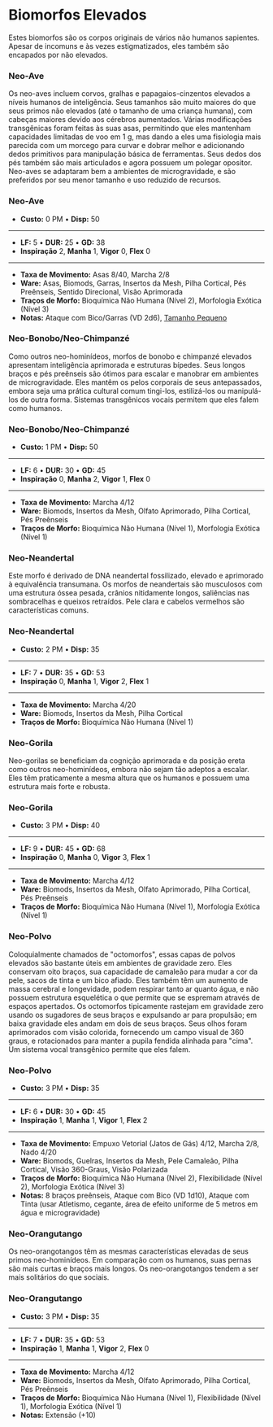 # Biomorfos Elevados

Estes biomorfos são os corpos originais de vários não humanos sapientes. Apesar de incomuns e às vezes estigmatizados, eles também são encapados por não elevados.

<!-- CLEANED /blockquote -->

### Neo-Ave

Os neo-aves incluem corvos, gralhas e papagaios-cinzentos elevados a níveis humanos de inteligência. Seus tamanhos são muito maiores do que seus primos não elevados (até o tamanho de uma criança humana), com cabeças maiores devido aos cérebros aumentados. Várias modificações transgênicas foram feitas às suas asas, permitindo que eles mantenham capacidades limitadas de voo em 1&nbsp;g, mas dando a eles uma fisiologia mais parecida com um morcego para curvar e dobrar melhor e adicionando dedos primitivos para manipulação básica de ferramentas. Seus dedos dos pés também são mais articulados e agora possuem um polegar opositor. Neo-aves se adaptaram bem a ambientes de microgravidade, e são preferidos por seu menor tamanho e uso reduzido de recursos.

<!-- CLEANED blockquote class="indent stat-list" -->

### Neo-Ave

- **Custo:** 0&nbsp;PM • **Disp:** 50

---

- **LF:** 5 • **DUR:** 25 • **GD:** 38
- **Inspiração** 2, **Manha** 1, **Vigor** 0, **Flex** 0

---

- **Taxa de Movimento:** Asas 8/40, Marcha 2/8
- **Ware:** Asas, Biomods, Garras, Insertos da Mesh, Pilha Cortical, Pés Preênseis, Sentido Direcional, Visão Aprimorada
- **Traços de Morfo:** Bioquímica Não Humana (Nível 2), Morfologia Exótica (Nível 3)
- **Notas:** Ataque com Bico/Garras (VD 2d6), [Tamanho Pequeno](../12/21-other-action-factors.md#small-size)

<!-- CLEANED /blockquote -->

### Neo-Bonobo/Neo-Chimpanzé

Como outros neo-hominídeos, morfos de bonobo e chimpanzé elevados apresentam inteligência aprimorada e estruturas bípedes. Seus longos braços e pés preênseis são ótimos para escalar e manobrar em ambientes de microgravidade. Eles mantêm os pelos corporais de seus antepassados, embora seja uma prática cultural comum tingi-los, estilizá-los ou manipulá-los de outra forma. Sistemas transgênicos vocais permitem que eles falem como humanos.

<!-- CLEANED blockquote class="indent stat-list" -->

### Neo-Bonobo/Neo-Chimpanzé

- **Custo:** 1&nbsp;PM • **Disp:** 50

---

- **LF:** 6 • **DUR:** 30 • **GD:** 45
- **Inspiração** 0, **Manha** 2, **Vigor** 1, **Flex** 0

---

- **Taxa de Movimento:** Marcha 4/12
- **Ware:** Biomods, Insertos da Mesh, Olfato Aprimorado, Pilha Cortical, Pés Preênseis
- **Traços de Morfo:** Bioquímica Não Humana (Nível 1), Morfologia Exótica (Nível 1)

<!-- CLEANED /blockquote -->

### Neo-Neandertal

Este morfo é derivado de DNA neandertal fossilizado, elevado e aprimorado à equivalência transumana. Os morfos de neandertais são musculosos com uma estrutura óssea pesada, crânios nitidamente longos, saliências nas sombracelhas e queixos retraídos. Pele clara e cabelos vermelhos são características comuns.

<!-- CLEANED blockquote class="indent stat-list" -->

### Neo-Neandertal

- **Custo:** 2&nbsp;PM • **Disp:** 35

---

- **LF:** 7 • **DUR:** 35 • **GD:** 53
- **Inspiração** 0, **Manha** 1, **Vigor** 2, **Flex** 1

---

- **Taxa de Movimento:** Marcha 4/20
- **Ware:** Biomods, Insertos da Mesh, Pilha Cortical
- **Traços de Morfo:** Bioquímica Não Humana (Nível 1)

<!-- CLEANED /blockquote -->

### Neo-Gorila

Neo-gorilas se beneficiam da cognição aprimorada e da posição ereta como outros neo-hominídeos, embora não sejam tão adeptos a escalar. Eles têm praticamente a mesma altura que os humanos e possuem uma estrutura mais forte e robusta.

<!-- CLEANED blockquote class="indent stat-list" -->

### Neo-Gorila

- **Custo:** 3&nbsp;PM • **Disp:** 40

---

- **LF:** 9 • **DUR:** 45 • **GD:** 68
- **Inspiração** 0, **Manha** 0, **Vigor** 3, **Flex** 1

---

- **Taxa de Movimento:** Marcha 4/12
- **Ware:** Biomods, Insertos da Mesh, Olfato Aprimorado, Pilha Cortical, Pés Preênseis
- **Traços de Morfo:** Bioquímica Não Humana (Nível 1), Morfologia Exótica (Nível 1)

<!-- CLEANED /blockquote -->

### Neo-Polvo

Coloquialmente chamados de "octomorfos", essas capas de polvos elevados são bastante úteis em ambientes de gravidade zero. Eles conservam oito braços, sua capacidade de camaleão para mudar a cor da pele, sacos de tinta e um bico afiado. Eles também têm um aumento de massa cerebral e longevidade, podem respirar tanto ar quanto água, e não possuem estrutura esquelética o que permite que se espremam através de espaços apertados. Os octomorfos tipicamente rastejam em gravidade zero usando os sugadores de seus braços e expulsando ar para propulsão; em baixa gravidade eles andam em dois de seus braços. Seus olhos foram aprimorados com visão colorida, fornecendo um campo visual de 360 graus, e rotacionados para manter a pupila fendida alinhada para "cima". Um sistema vocal transgênico permite que eles falem.

<!-- CLEANED blockquote class="indent stat-list" -->

### Neo-Polvo

- **Custo:** 3&nbsp;PM • **Disp:** 35

---

- **LF:** 6 • **DUR:** 30 • **GD:** 45
- **Inspiração** 1, **Manha** 1, **Vigor** 1, **Flex** 2

---

- **Taxa de Movimento:** Empuxo Vetorial (Jatos de Gás) 4/12, Marcha 2/8, Nado 4/20
- **Ware:** Biomods, Guelras, Insertos da Mesh, Pele Camaleão, Pilha Cortical, Visão 360-Graus, Visão Polarizada
- **Traços de Morfo:** Bioquímica Não Humana (Nível 2), Flexibilidade (Nível 2), Morfologia Exótica (Nível 3)
- **Notas:** 8 braços preênseis, Ataque com Bico (VD 1d10), Ataque com Tinta (usar Atletismo, cegante, área de efeito uniforme de 5 metros em água e microgravidade)

<!-- CLEANED /blockquote -->

### Neo-Orangutango

Os neo-orangotangos têm as mesmas características elevadas de seus primos neo-hominídeos. Em comparação com os humanos, suas pernas são mais curtas e braços mais longos. Os neo-orangotangos tendem a ser mais solitários do que sociais.

<!-- CLEANED blockquote class="indent stat-list" -->

### Neo-Orangutango

- **Custo:** 3&nbsp;PM • **Disp:** 35

---

- **LF:** 7 • **DUR:** 35 • **GD:** 53
- **Inspiração** 1, **Manha** 1, **Vigor** 2, **Flex** 0

---

- **Taxa de Movimento:** Marcha 4/12
- **Ware:** Biomods, Insertos da Mesh, Olfato Aprimorado, Pilha Cortical, Pés Preênseis
- **Traços de Morfo:** Bioquímica Não Humana (Nível 1), Flexibilidade (Nível 1), Morfologia Exótica (Nível 1)
- **Notas:** Extensão (+10)

<!-- CLEANED /blockquote -->

